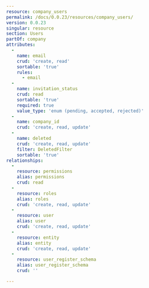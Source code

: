 ```yaml
---
resource: company_users
permalink: /docs/0.0.23/resources/company_users/
version: 0.0.23
singular: resource
section: Users
partOf: company
attributes:
  -
    name: email
    crud: 'create, read'
    sortable: 'true'
    rules:
      - email
  -
    name: invitation_status
    crud: read
    sortable: 'true'
    required: true
    value_type: 'enum (pending, accepted, rejected)'
  -
    name: company_id
    crud: 'create, read, update'
  -
    name: deleted
    crud: 'create, read, update'
    filter: DeletedFilter
    sortable: 'true'
relationships:
  -
    resource: permissions
    alias: permissions
    crud: read
  -
    resource: roles
    alias: roles
    crud: 'create, read, update'
  -
    resource: user
    alias: user
    crud: 'create, read, update'
  -
    resource: entity
    alias: entity
    crud: 'create, read, update'
  -
    resource: user_register_schema
    alias: user_register_schema
    crud: ''

---
```

